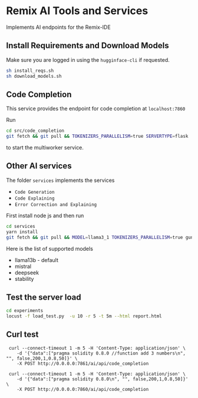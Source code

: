 # Remix AI Tools and Services
Implements AI endpoints for the Remix-IDE

## Install Requirements and Download Models
Make sure you are logged in using the `hugginface-cli` if requested.
```bash
sh install_reqs.sh
sh download_models.sh
```

## Code Completion
This service provides the endpoint for code completion at `localhost:7860`

Run 
```bash
cd src/code_completion
git fetch && git pull && TOKENIZERS_PARALLELISM=true SERVERTYPE=flask  gunicorn --workers=1 --bind=0.0.0.0:7851 main:app --access-logfile - --workers 6 --threads 1 --timeout 600
```
to start the multiworker service.

## Other AI services

The folder `services` implements the services 
- ```Code Generation```
- ```Code Explaining```
- ```Error Correction and Explaining```

First install node js and then run 
```bash
cd services
yarn install 
git fetch && git pull && MODEL=llama3_1 TOKENIZERS_PARALLELISM=true gunicorn main:app --worker-class uvicorn.workers.UvicornWorker --bind 0.0.0.0:7861 --access-logfile - --workers 3 --threads 64 --timeout 600
```
Here is the list of supported models
* llama13b - default
* mistral
* deepseek
* stability

## Test the server load
```bash
cd experiments
locust -f load_test.py  -u 10 -r 5 -t 5m --html report.html
```

## Curl test
```
 curl --connect-timeout 1 -m 5 -H 'Content-Type: application/json' \
    -d '{"data":["pragma solidity 0.8.0 //function add 3 numbers\n", "", false,200,1,0.8,50]}' \
    -X POST http://0.0.0.0:7861/ai/api/code_completion
```


```
 curl --connect-timeout 1 -m 5 -H 'Content-Type: application/json' \
    -d '{"data":["pragma solidity 0.8.0\n", "", false,200,1,0.8,50]}' \
    -X POST http://0.0.0.0:7860/ai/api/code_completion
```

